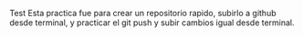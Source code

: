 Test
Esta practica fue para crear un repositorio rapido, subirlo a github desde terminal, y practicar el git push y subir cambios igual desde terminal.